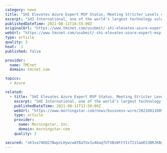 ```yaml
---
category: news
title: "SHI Elevates Azure Expert MSP Status, Meeting Stricter Levels of Criteria in Recent Progress Audit"
excerpt: "SHI International, one of the world's largest technology solutions providers, reaffirmed its Azure Expert MSP status in a rigorous third-party progress audit. After being recognized by Microsoft with the Azure Expert credential in 2020,"
publishedDateTime: 2021-08-11T18:55:00Z
originalUrl: "https://www.tmcnet.com/usubmit/-shi-elevates-azure-expert-msp-status-meeting-stricter-/2021/08/11/9429099.htm"
webUrl: "https://www.tmcnet.com/usubmit/-shi-elevates-azure-expert-msp-status-meeting-stricter-/2021/08/11/9429099.htm"
type: article
quality: 3
heat: -1
published: false

provider:
  name: TMCnet
  domain: tmcnet.com

topics:
  - Azure

related:
  - title: "SHI Elevates Azure Expert MSP Status, Meeting Stricter Levels of Criteria in Recent Progress Audit"
    excerpt: "SHI International, one of the world’s largest technology solutions providers, reaffirmed its Azure Expert MSP status in a rigorous third-party progress audit. After being recognized by Microsoft with the Azure Expert credential in 2020,"
    publishedDateTime: 2021-08-11T13:50:00Z
    webUrl: "https://www.morningstar.com/news/business-wire/20210811005779/shi-elevates-azure-expert-msp-status-meeting-stricter-levels-of-criteria-in-recent-progress-audit"
    type: article
    provider:
      name: Morningstar, Inc.
      domain: morningstar.com
    quality: 3

secured: "sK3va746Q27NwpzLHywcwATBaTUx3zA8aqfUTXBzWttYIsT21SamES3BRJKBgdacoNCZz0TKPihSvw+SdWqrXA+fIt2rQ0wnzNlGIPPgixBIjyDeWY8/lDPbVhYsroONe7MNSc2U8sVezYuLtQVIvUyn/do+PJBKRo4UAHZQTe4ZSSp8BPmWyrV8SMpbTqlW90Beh7Tahdy68T/zfLMMkPHu40acmEuN9UVnMlls7U6pitEZv+TjOTPu2M9EReaRrwzvC/nLYCzL3dKK3htv+fssD2btrhqbax8giiUGOKjq3fF6s2t1ZJ8chmutLaq7F0uwVKJiPWRVqb/1Q8v/BiC0afi3p+NBJIsfi9dFPj4=;9yuptlNrxsvYE4gAiaRiNQ=="
---
```


